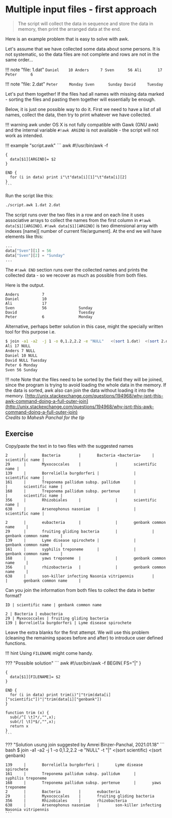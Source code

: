 # Multiple input files - first approach

> The script will collect the data in sequence and store the data in memory, then print the arranged data at the end.

Here is an example problem that is easy to solve with awk. 


Let's assume that we have collected some data about some persons. It is not systematic, so the data files are not complete and rows are not in the same order... 

!!! note "file: 1.dat"
    ```
    Daniel    10
    Anders     7
    Sven      56
    Ali       17
    Peter      6
    ```

!!! note "file: 2.dat"
    ```
    Peter     Monday
    Sven      Sunday
    David     Tuesday
    ```

Let's put them together!
If the files had all names with missing data marked - sorting the files and pasting them together will essentially be enough. 

Below, it is just one possible way to do it. First we need to have a list of all names, collect the data, then try to print whatever we have collected.

!!! warning
    awk under OS X is not fully compatible with Gawk (GNU awk) and the internal variable `#!awk ARGIND` is not available - the script will not work as intended.

!!! example "script.awk"
    ``` awk
    #!/usr/bin/awk -f

    { 
      data[$1][ARGIND]= $2
    }
    
    END {
      for (i in data) print i"\t"data[i][1]"\t"data[i][2]
    }
    ```

Run the script like this:

``` bash
./script.awk 1.dat 2.dat
```

The script runs over the two files in a row and on each line it uses associative arrays to collect the names from the first column in `#!awk data[$1][ARGIND]`.
`#!awk data[$1][ARGIND]` is two dimensional array with indexes [name][ number of current file/argument]. At the end we will have elements like this:

``` awk
...
data["Sven"][1] = 56
data["Sven"][2] = "Sunday"
...
```

The `#!awk END` section runs over the collected names and prints the collected data - so we recover as much as possible from both files.

Here is the output.
```
Anders          7
Daniel          10
Ali             17
Sven            56              Sunday
David                           Tuesday
Peter           6               Monday
```


Alternative, perhaps better solution in this case, might the specially written tool for this purpose i.e.

``` bash hl_lines="1"
$ join -a1 -a2  -j 1 -o 0,1.2,2.2 -e "NULL"   <(sort 1.dat)  <(sort 2.dat)
Ali 17 NULL
Anders 7 NULL
Daniel 10 NULL
David NULL Tuesday
Peter 6 Monday
Sven 56 Sunday
```

!!! note
    Note that the files need to be sorted by the field they will be joined, since the program is trying to avoid loading the whole data in the memory. If the data is sorted, awk also can join the data without loading it into the memory.
    [http://unix.stackexchange.com/questions/194968/why-isnt-this-awk-command-doing-a-full-outer-join](http://unix.stackexchange.com/questions/194968/why-isnt-this-awk-command-doing-a-full-outer-join)  
    _Credits to Mahesh Panchal for the tip_

## Exercise

Copy/paste the text in to two files with the suggested names

``` title="scientific"
2       |       Bacteria        |       Bacteria <bacteria>     |       scientific name |
29      |       Myxococcales    |               |       scientific name |
139     |       Borreliella burgdorferi |               |       scientific name |
161     |       Treponema pallidum subsp. pallidum      |               |       scientific name |
168     |       Treponema pallidum subsp. pertenue      |               |       scientific name |
356     |       Rhizobiales     |               |       scientific name |
638     |       Arsenophonus nasoniae   |               |       scientific name |
```


``` title="genbank"
2       |       eubacteria      |               |       genbank common name     |
29      |       fruiting gliding bacteria       |               |       genbank common name     |
139     |       Lyme disease spirochete |               |       genbank common name     |
161     |       syphilis treponeme      |               |       genbank common name     |
168     |       yaws treponeme  |               |       genbank common name     |
356     |       rhizobacteria   |               |       genbank common name     |
638     |       son-killer infecting Nasonia vitripennis        |               |       genbank common name     |
```

Can you join the information from both files to collect the data in better format?

`ID | scientific name | genbank common name`

```
2 | Bacteria | eubacteria
29 | Myxococcales | fruiting gliding bacteria
139 | Borreliella burgdorferi | Lyme disease spirochete
```

Leave the extra blanks for the first attempt. We will use this problem (cleaning the remaining spaces before and after) to introduce user defined functions.

!!! hint
    Using `FILENAME` might come handy.

??? "Possible solution"
    ``` awk
    #!/usr/bin/awk -f
    BEGIN{ FS="|" }
    
    {
      data[$1][FILENAME]= $2
    }
    
    END {
      for (i in data) print trim(i)"|"trim(data[i]["scientific"])"|"trim(data[i]["genbank"])
    }
    
    function trim (x) {
      sub(/^[ \t]*/,"",x);
      sub(/[ \t]*$/,"",x);
      return x
    }
    ```

??? "Solution usung join suggested by Amrei Binzer-Panchal, 2021.01.18" 
    ``` bash
    $ join -a1 -a2  -j 1 -o 0,1.2,2.2 -e "NULL" -t "|"  <(sort scientific)  <(sort genbank)

    139     |       Borreliella burgdorferi |       Lyme disease spirochete 
    161     |       Treponema pallidum subsp. pallidum      |       syphilis treponeme      
    168     |       Treponema pallidum subsp. pertenue      |       yaws treponeme  
    2       |       Bacteria        |       eubacteria      
    29      |       Myxococcales    |       fruiting gliding bacteria       
    356     |       Rhizobiales     |       rhizobacteria   
    638     |       Arsenophonus nasoniae   |       son-killer infecting Nasonia vitripennis 
    ```
